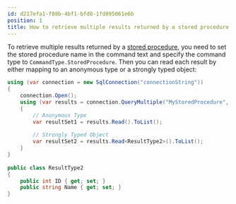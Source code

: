 ```yaml
---
id: d217efa1-f08b-4bf1-bfd8-1fd095061e6b
position: 1
title: How to retrieve multiple results returned by a stored procedure in Dapper?
---
```


To retrieve multiple results returned by a [stored procedure](https://www.learndapper.com/stored-procedures), you need to set the stored procedure name in the command text and specify the command type to `CommandType.StoredProcedure`. Then you can read each result by either mapping to an anonymous type or a strongly typed object:

```csharp
using (var connection = new SqlConnection("connectionString"))
{
    connection.Open();
    using (var results = connection.QueryMultiple("MyStoredProcedure", commandType: CommandType.StoredProcedure))
    {
        // Anonymous Type
        var resultSet1 = results.Read().ToList();
		
        // Strongly Typed Object
        var resultSet2 = results.Read<ResultType2>().ToList();
    }
}
	
public class ResultType2
{
	public int ID { get; set; }
	public string Name { get; set; }
}
```